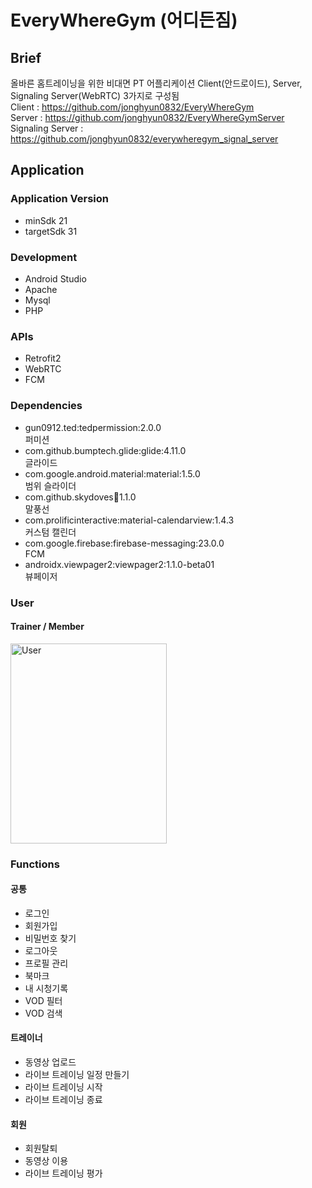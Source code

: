# EveryWhereGym (어디든짐)

## Brief
올바른 홈트레이닝을 위한 비대면 PT 어플리케이션
Client(안드로이드), Server, Signaling Server(WebRTC) 3가지로 구성됨  
Client : https://github.com/jonghyun0832/EveryWhereGym  
Server : https://github.com/jonghyun0832/EveryWhereGymServer  
Signaling Server : https://github.com/jonghyun0832/everywheregym_signal_server  


## Application
### Application Version
* minSdk 21
* targetSdk 31

### Development
* Android Studio  
* Apache
* Mysql
* PHP

### APIs
* Retrofit2
* WebRTC
* FCM


### Dependencies
* gun0912.ted:tedpermission:2.0.0  
퍼미션
* com.github.bumptech.glide:glide:4.11.0  
글라이드
* com.google.android.material:material:1.5.0  
범위 슬라이더
* com.github.skydoves:balloon:1.1.0  
말풍선
* com.prolificinteractive:material-calendarview:1.4.3  
커스텀 캘린더
* com.google.firebase:firebase-messaging:23.0.0  
FCM
* androidx.viewpager2:viewpager2:1.1.0-beta01  
뷰페이저
### User
#### Trainer / Member
<img src="https://user-images.githubusercontent.com/72550133/164966476-b4a4e0f5-9e7f-4c86-80cc-19a5ea3ec1ad.png" width="250px" height="320px" title="User" alt="User"></img>
### Functions
#### 공통
* 로그인
* 회원가입
* 비밀번호 찾기
* 로그아웃
* 프로필 관리
* 북마크
* 내 시청기록
* VOD 필터
* VOD 검색

#### 트레이너
* 동영상 업로드
* 라이브 트레이닝 일정 만들기
* 라이브 트레이닝 시작
* 라이브 트레이닝 종료

#### 회원
* 회원탈퇴
* 동영상 이용
* 라이브 트레이닝 평가
